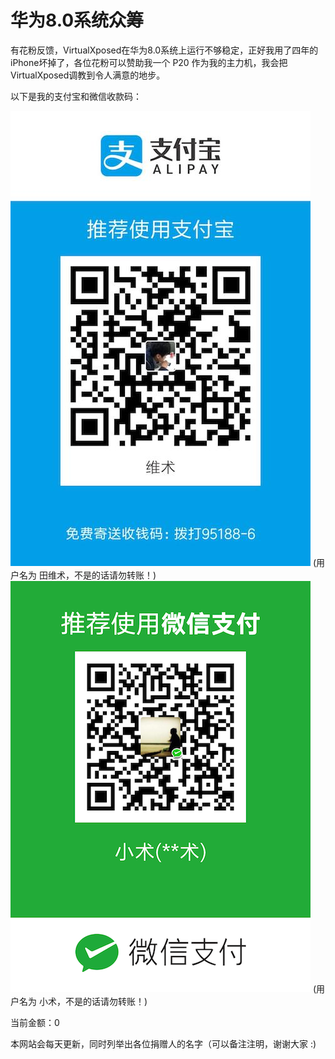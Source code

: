 # 华为8.0系统众筹

有花粉反馈，VirtualXposed在华为8.0系统上运行不够稳定，正好我用了四年的iPhone坏掉了，各位花粉可以赞助我一个 P20 作为我的主力机，我会把VirtualXposed调教到令人满意的地步。

以下是我的支付宝和微信收款码：

![支付宝](alipay.jpg) (用户名为 田维术，不是的话请勿转账！)
![微信](weixin.png) (用户名为 小术，不是的话请勿转账！)

当前金额：0

本网站会每天更新，同时列举出各位捐赠人的名字（可以备注注明，谢谢大家 :)
